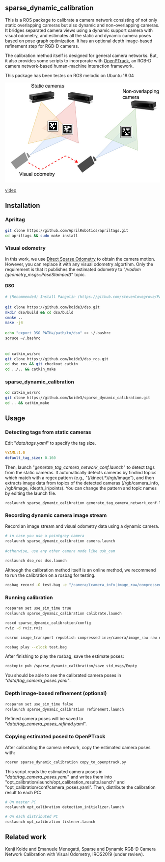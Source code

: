 ## sparse\_dynamic\_calibration

This is a ROS package to calibrate a camera network consisting of not only static overlapping cameras but also dynamic and non-overlapping cameras. It bridges separated camera views using a dynamic support camera with visual odometry, and estimates all the static and dynamic camera poses based on pose graph optimization. It has an optional depth image-based refinement step for RGB-D cameras.

The calibration method itself is designed for general camera networks. But, it also provides some scripts to incorporate with [OpenPTrack](https://github.com/OpenPTrack/open_ptrack_v2), an RGB-D camera network-based human-machine interaction framework.

This package has been testes on ROS melodic on Ubuntu 18.04

![](figs/system.jpg)

[video](https://drive.google.com/open?id=1DCjfVUMr8ZSkOYbvwpIQUm4A_jY4PIMi)

## Installation

### Apriltag

```bash
git clone https://github.com/AprilRobotics/apriltags.git
cd apriltags && sudo make install
```

### Visual odometry

In this work, we use [Direct Sparse Odometry](https://github.com/JakobEngel/dso) to obtain the camera motion. However, you can replace it with any visual odometry algortihm. Only the requirement is that it publishes the estimated odometry to "*/vodom (geometry\_msgs::PoseStamped)*" topic.

#### DSO

```bash
# (Recommended) Install Pangolin (https://github.com/stevenlovegrove/Pangolin)

git clone https://github.com/koide3/dso.git
mkdir dso/build && cd dso/build
cmake ..
make -j4

echo "export DSO_PATH=/path/to/dso" >> ~/.bashrc
soruce ~/.bashrc


cd catkin_ws/src
git clone https://github.com/koide3/dso_ros.git
cd dso_ros && git checkout catkin
cd ../.. && catkin_make
```

### sparse_dynamic_calibration

```bash
cd catkin_ws/src
git clone https://github.com/koide3/sparse_dynamic_calibration.git
cd .. && catkin_make
```

## Usage

### Detecting tags from static cameras

Edit "*data/tags.yaml*" to specify the tag size.

```yaml
%YAML:1.0
default_tag_size: 0.160
```

Then, launch "*generate\_tag\_camera\_network\_conf.launch*" to detect tags from the static cameras. It automatically detects cameras by findind topics which match with a regex pattern (e.g., "(/kinect.*)/rgb/image"), and then extracts image data from topics of the detected cameras (/rgb/camera\_info, /rgb/image, /depth\_ir/points). You can change the pattern and topic names by editing the launch file.

```bash
roslaunch sparse_dynamic_calibration generate_tag_camera_network_conf.launch
```

### Recording dynamic camera image stream

Record an image stream and visual odometry data using a dynamic camera.

```bash
# in case you use a pointgrey camera
roslaunch sparse_dynamic_calibration camera.launch

#otherwise, use any other camera node like usb_cam
```

```bash
roslaunch dso_ros dso.launch
```

Although the calibration method itself is an online method, we recommend to run the calibration on a rosbag for testing.

```bash
rosbag record -O test.bag -e "/camera/(camera_info|image_raw/compressed)" /vodom /points
```

### Running calibration

```bash
rosparam set use_sim_time true
roslaunch sparse_dynamic_calibration calibrate.launch
```

```bash
roscd sparse_dynamic_calibration/config
rviz -d rviz.rviz
```

```bash
rosrun image_transport republish compressed in:=/camera/image_raw raw out:=/camera/image_raw
```

```bash
rosbag play --clock test.bag
```

After finishing to play the rosbag, save the estimate poses:

```bash
rostopic pub /sparse_dynamic_calibration/save std_msgs/Empty
```

You should be able to see the calibrated camera poses in *"data/tag\_camera\_poses.yaml"*.


### Depth image-based refinement (optional)

```bash
rosparam set use_sim_time false
roslaunch sparse_dynamic_calibration refinement.launch
```

Refined camera poses will be saved to "*data/tag\_camera\_poses\_refined.yaml*".

### Copying estimated posed to OpenPTrack

After calibrating the camera network, copy the estimated camera poses with:
```bash
rosrun sparse_dynamic_calibration copy_to_openptrack.py
```

This script reads the estimated camera poses in "*data/tag\_camera\_poses.yaml*" and writes them into "opt\_calibration/launch/opt\_calibration\_results.launch" and "opt\_calibration/conf/camera\_poses.yaml". Then, distribute the calibration result to each PC:

```bash
# On master PC
roslaunch opt_calibration detection_initializer.launch
```

```bash
# On each distributed PC
roslaunch opt_calibration listener.launch
```


## Related work
Kenji Koide and Emanuele Menegatti, Sparse and Dynamic RGB-D Camera Network Calibration with Visual Odometry, IROS2019 (under review).
